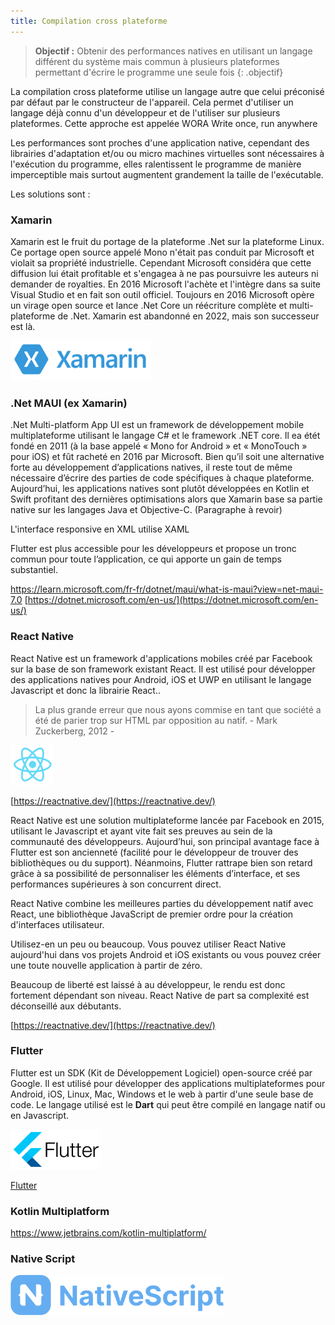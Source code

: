```yaml
---
title: Compilation cross plateforme
---
```


> **Objectif :** Obtenir des performances natives en utilisant un langage différent du système mais commun à plusieurs
plateformes permettant d'écrire le programme une seule fois
{: .objectif}

La compilation cross plateforme utilise un langage autre que celui préconisé par défaut par le constructeur de
l'appareil. Cela permet d'utiliser un langage déjà connu d'un développeur et de l'utiliser sur plusieurs plateformes.
Cette approche est appelée WORA Write once, run anywhere

Les performances sont proches d'une application native, cependant des librairies d'adaptation et/ou ou micro machines
virtuelles sont nécessaires à l'exécution du programme, elles ralentissent le programme de manière imperceptible mais
surtout augmentent grandement la taille de l'exécutable.

Les solutions sont :

### Xamarin

Xamarin est le fruit du portage de la plateforme .Net sur la plateforme Linux. Ce portage open source appelé Mono n'était pas conduit par Microsoft et violait sa propriété industrielle. Cependant Microsoft considéra que cette diffusion lui était profitable et s'engagea à ne pas poursuivre les auteurs ni demander de royalties. En 2016 Microsoft l'achète et l'intègre dans sa suite Visual Studio et en fait son outil officiel. Toujours en 2016 Microsoft opère un virage open source et lance .Net Core un réécriture complète et multi-plateforme de .Net. Xamarin est abandonné en 2022, mais son successeur est là.

<img src="xamarin.png" height="64">

### .Net MAUI (ex Xamarin)

.Net Multi-platform App UI est un framework de développement mobile multiplateforme utilisant le langage C# et le framework .NET core.
Il ea étét fondé en 2011 (à la base appelé « Mono for Android » et « MonoTouch » pour iOS) et fût racheté en 2016 par Microsoft. Bien qu’il soit une alternative forte au développement d’applications natives, il reste tout de même nécessaire d’écrire des parties de code spécifiques à chaque plateforme. Aujourd’hui, les applications natives sont plutôt développées en Kotlin et Swift profitant des dernières optimisations alors que Xamarin base sa partie native sur les langages Java et Objective-C. (Paragraphe à revoir)

L'interface responsive en XML utilise XAML

Flutter est plus accessible pour les développeurs et propose un tronc commun pour toute l’application, ce qui apporte un gain de temps substantiel.

https://learn.microsoft.com/fr-fr/dotnet/maui/what-is-maui?view=net-maui-7.0
[https://dotnet.microsoft.com/en-us/](https://dotnet.microsoft.com/en-us/)


### React Native

React Native est un framework d'applications mobiles créé par Facebook sur la base de son framework existant React. Il est utilisé pour développer des applications natives pour Android, iOS et UWP en utilisant le langage Javascript et donc la librairie React..

> La plus grande erreur que nous ayons commise en tant que société a été de parier trop sur HTML par opposition au natif. - Mark Zuckerberg, 2012 -

<img src="react.png" height="64">

[https://reactnative.dev/](https://reactnative.dev/)



React Native est une solution multiplateforme lancée par Facebook en 2015, utilisant le Javascript et ayant vite fait ses preuves au sein de la communauté des développeurs. Aujourd’hui, son principal avantage face à Flutter est son ancienneté (facilité pour le développeur de trouver des bibliothèques ou du support). Néanmoins, Flutter rattrape bien son retard grâce à sa possibilité de personnaliser les éléments d’interface, et ses performances supérieures à son concurrent direct.


React Native combine les meilleures parties du développement natif avec React, une bibliothèque JavaScript de premier ordre pour la création d'interfaces utilisateur.

Utilisez-en un peu ou beaucoup. Vous pouvez utiliser React Native aujourd'hui dans vos projets Android et iOS existants ou vous pouvez créer une toute nouvelle application à partir de zéro.

Beaucoup de liberté est laissé à au développeur, le rendu est donc fortement dépendant son niveau. React Native de part sa complexité est déconseillé aux débutants.

[https://reactnative.dev/](https://reactnative.dev/)

### Flutter

Flutter est un SDK (Kit de Développement Logiciel) open-source créé par Google. Il est utilisé pour développer des applications multiplateformes pour Android, iOS, Linux, Mac, Windows et le web à partir d'une seule base de code. Le langage utilisé est le **Dart** qui peut être compilé en langage natif ou en Javascript.

<img src="flutter.png" height="64">

[Flutter](flutter)


### Kotlin Multiplatform 

https://www.jetbrains.com/kotlin-multiplatform/


### Native Script

<img src="nativescript.svg" height="64">

